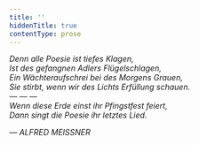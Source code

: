 ```yaml
---
title: ''
hiddenTitle: true
contentType: prose
---
```


_Denn alle Poesie ist tiefes Klagen,  
Ist des gefangnen Adlers Flügelschlagen,  
Ein Wächteraufschrei bei des Morgens Grauen,  
Sie stirbt, wenn wir des Lichts Erfüllung schauen.  
— — —  
Wenn diese Erde einst ihr Pfingstfest feiert,  
Dann singt die Poesie ihr letztes Lied._

_— ALFRED MEISSNER_
